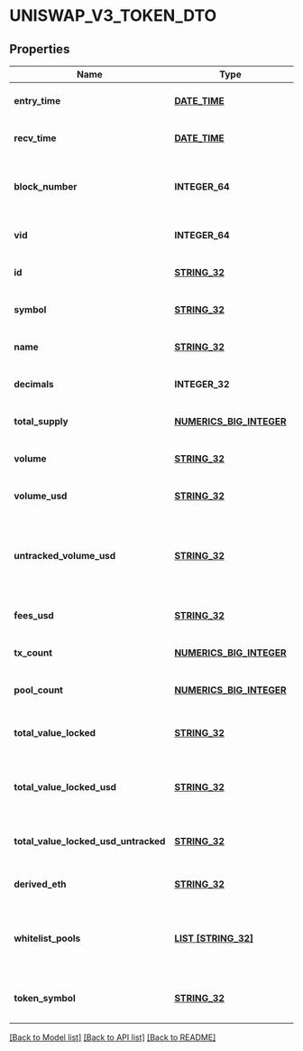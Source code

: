 # UNISWAP_V3_TOKEN_DTO

## Properties
Name | Type | Description | Notes
------------ | ------------- | ------------- | -------------
**entry_time** | [**DATE_TIME**](DATE_TIME.md) |  | [optional] [default to null]
**recv_time** | [**DATE_TIME**](DATE_TIME.md) |  | [optional] [default to null]
**block_number** | **INTEGER_64** | Number of block in which entity was recorded. | [optional] [default to null]
**vid** | **INTEGER_64** |  | [optional] [default to null]
**id** | [**STRING_32**](STRING_32.md) | Token address. | [optional] [default to null]
**symbol** | [**STRING_32**](STRING_32.md) | Token symbol. | [optional] [default to null]
**name** | [**STRING_32**](STRING_32.md) | Token name. | [optional] [default to null]
**decimals** | **INTEGER_32** | Token decimals. | [optional] [default to null]
**total_supply** | [**NUMERICS_BIG_INTEGER**](Numerics.BigInteger.md) |  | [optional] [default to null]
**volume** | [**STRING_32**](STRING_32.md) | Volume in token units. | [optional] [default to null]
**volume_usd** | [**STRING_32**](STRING_32.md) | Volume in derived USD. | [optional] [default to null]
**untracked_volume_usd** | [**STRING_32**](STRING_32.md) | Volume in USD even on pools with less reliable USD values. | [optional] [default to null]
**fees_usd** | [**STRING_32**](STRING_32.md) | Fees in USD. | [optional] [default to null]
**tx_count** | [**NUMERICS_BIG_INTEGER**](Numerics.BigInteger.md) |  | [optional] [default to null]
**pool_count** | [**NUMERICS_BIG_INTEGER**](Numerics.BigInteger.md) |  | [optional] [default to null]
**total_value_locked** | [**STRING_32**](STRING_32.md) | Liquidity across all pools in token units. | [optional] [default to null]
**total_value_locked_usd** | [**STRING_32**](STRING_32.md) | Liquidity across all pools in derived USD. | [optional] [default to null]
**total_value_locked_usd_untracked** | [**STRING_32**](STRING_32.md) | TVL derived in USD untracked. | [optional] [default to null]
**derived_eth** | [**STRING_32**](STRING_32.md) | Derived price in ETH. | [optional] [default to null]
**whitelist_pools** | [**LIST [STRING_32]**](STRING_32.md) | Pools token is in that are white listed for USD pricing. | [optional] [default to null]
**token_symbol** | [**STRING_32**](STRING_32.md) |  | [optional] [readonly] [default to null]

[[Back to Model list]](../README.md#documentation-for-models) [[Back to API list]](../README.md#documentation-for-api-endpoints) [[Back to README]](../README.md)


